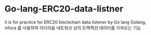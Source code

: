 # Go-lang-ERC20-data-listner
it is for practice for ERC20 blockchain data listener by Go lang
Golang, infura 를 사용하여 이더리움 네트워크 상의 트랙잭션 데이터를 가져오는 기능
